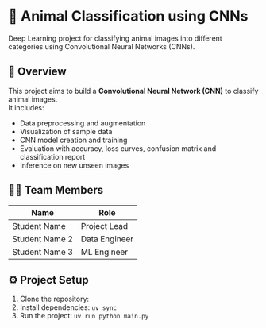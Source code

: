 # 🐾 Animal Classification using CNNs

Deep Learning project for classifying animal images into different categories using Convolutional Neural Networks (CNNs).

## 📌 Overview
This project aims to build a **Convolutional Neural Network (CNN)** to classify animal images.  
It includes:
- Data preprocessing and augmentation  
- Visualization of sample data  
- CNN model creation and training  
- Evaluation with accuracy, loss curves, confusion matrix and classification report  
- Inference on new unseen images  

## 👨‍💻 Team Members

| Name           | Role                 |
|----------------|----------------------|
| Student Name   | Project Lead         |
| Student Name 2 | Data Engineer        |
| Student Name 3 | ML Engineer          |

## ⚙️ Project Setup

1. Clone the repository:
2. Install dependencies: `uv sync`
3. Run the project: `uv run python main.py`
